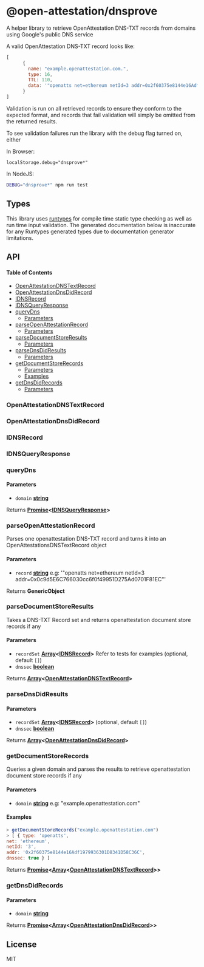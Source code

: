 # @open-attestation/dnsprove

A helper library to retrieve OpenAttestation DNS-TXT records from domains using Google's public DNS service

A valid OpenAttestation DNS-TXT record looks like:

```js
[
      {
        name: "example.openattestation.com.",
        type: 16,
        TTL: 110,
        data: '"openatts net=ethereum netId=3 addr=0x2f60375e8144e16Adf1979936301D8341D58C36C"'
      }
]
```

Validation is run on all retrieved records to ensure they conform to the expected format, and records that fail validation will simply be omitted from the returned results.

To see validation failures run the library with the debug flag turned on, either

In Browser:

`localStorage.debug="dnsprove*"`

In NodeJS:

```sh
DEBUG="dnsprove*" npm run test
```

## Types

This library uses [runtypes](https://github.com/pelotom/runtypes) for compile time static type checking as well as run time input validation. The generated documentation below is inaccurate for any Runtypes generated types due to documentation generator limitations.

## API

<!-- Generated by documentation.js. Update this documentation by updating the source code. -->

#### Table of Contents

*   [OpenAttestationDNSTextRecord](#openattestationdnstextrecord)
*   [OpenAttestationDnsDidRecord](#openattestationdnsdidrecord)
*   [IDNSRecord](#idnsrecord)
*   [IDNSQueryResponse](#idnsqueryresponse)
*   [queryDns](#querydns)
    *   [Parameters](#parameters)
*   [parseOpenAttestationRecord](#parseopenattestationrecord)
    *   [Parameters](#parameters-1)
*   [parseDocumentStoreResults](#parsedocumentstoreresults)
    *   [Parameters](#parameters-2)
*   [parseDnsDidResults](#parsednsdidresults)
    *   [Parameters](#parameters-3)
*   [getDocumentStoreRecords](#getdocumentstorerecords)
    *   [Parameters](#parameters-4)
    *   [Examples](#examples)
*   [getDnsDidRecords](#getdnsdidrecords)
    *   [Parameters](#parameters-5)

### OpenAttestationDNSTextRecord

### OpenAttestationDnsDidRecord

### IDNSRecord

### IDNSQueryResponse

### queryDns

#### Parameters

*   `domain` **[string](https://developer.mozilla.org/docs/Web/JavaScript/Reference/Global_Objects/String)** 

Returns **[Promise](https://developer.mozilla.org/docs/Web/JavaScript/Reference/Global_Objects/Promise)<[IDNSQueryResponse](#idnsqueryresponse)>** 

### parseOpenAttestationRecord

Parses one openattestation DNS-TXT record and turns it into an OpenAttestationsDNSTextRecord object

#### Parameters

*   `record` **[string](https://developer.mozilla.org/docs/Web/JavaScript/Reference/Global_Objects/String)** e.g: '"openatts net=ethereum netId=3 addr=0x0c9d5E6C766030cc6f0f49951D275Ad0701F81EC"'

Returns **GenericObject** 

### parseDocumentStoreResults

Takes a DNS-TXT Record set and returns openattestation document store records if any

#### Parameters

*   `recordSet` **[Array](https://developer.mozilla.org/docs/Web/JavaScript/Reference/Global_Objects/Array)<[IDNSRecord](#idnsrecord)>** Refer to tests for examples (optional, default `[]`)
*   `dnssec` **[boolean](https://developer.mozilla.org/docs/Web/JavaScript/Reference/Global_Objects/Boolean)** 

Returns **[Array](https://developer.mozilla.org/docs/Web/JavaScript/Reference/Global_Objects/Array)<[OpenAttestationDNSTextRecord](#openattestationdnstextrecord)>** 

### parseDnsDidResults

#### Parameters

*   `recordSet` **[Array](https://developer.mozilla.org/docs/Web/JavaScript/Reference/Global_Objects/Array)<[IDNSRecord](#idnsrecord)>**  (optional, default `[]`)
*   `dnssec` **[boolean](https://developer.mozilla.org/docs/Web/JavaScript/Reference/Global_Objects/Boolean)** 

Returns **[Array](https://developer.mozilla.org/docs/Web/JavaScript/Reference/Global_Objects/Array)<[OpenAttestationDnsDidRecord](#openattestationdnsdidrecord)>** 

### getDocumentStoreRecords

Queries a given domain and parses the results to retrieve openattestation document store records if any

#### Parameters

*   `domain` **[string](https://developer.mozilla.org/docs/Web/JavaScript/Reference/Global_Objects/String)** e.g: "example.openattestation.com"

#### Examples

```javascript
> getDocumentStoreRecords("example.openattestation.com")
> [ { type: 'openatts',
net: 'ethereum',
netId: '3',
addr: '0x2f60375e8144e16Adf1979936301D8341D58C36C',
dnssec: true } ]
```

Returns **[Promise](https://developer.mozilla.org/docs/Web/JavaScript/Reference/Global_Objects/Promise)<[Array](https://developer.mozilla.org/docs/Web/JavaScript/Reference/Global_Objects/Array)<[OpenAttestationDNSTextRecord](#openattestationdnstextrecord)>>** 

### getDnsDidRecords

#### Parameters

*   `domain` **[string](https://developer.mozilla.org/docs/Web/JavaScript/Reference/Global_Objects/String)** 

Returns **[Promise](https://developer.mozilla.org/docs/Web/JavaScript/Reference/Global_Objects/Promise)<[Array](https://developer.mozilla.org/docs/Web/JavaScript/Reference/Global_Objects/Array)<[OpenAttestationDnsDidRecord](#openattestationdnsdidrecord)>>** 

## License

MIT
